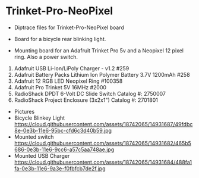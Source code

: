# Trinket-Pro-NeoPixel
- Diptrace files for Trinket-Pro-NeoPixel board
- Board for a bicycle rear blinking light.

- Mounting board for an Adafruit Trinket Pro 5v and a Neopixel 12 pixel ring. Also a power switch.

1. Adafruit USB Li-Ion/LiPoly Charger - v1.2 #259
2. Adafruit Battery Packs Lithium Ion Polymer Battery 3.7V 1200mAh #258
3. Adafruit 12 RGB LED Neopixel Ring #100358
4. Adafruit Pro Trinket 5V 16MHz #2000
5. RadioShack DPDT 6-Volt DC Slide Switch Catalog #: 2750007
6. RadioShack Project Enclosure (3x2x1") Catalog #: 2701801

- Pictures
- Bicycle Blinkey Light
https://cloud.githubusercontent.com/assets/18742065/14931687/49fdbc8e-0e3b-11e6-95bc-cfd6c3d40b59.jpg
- Mounted switch
https://cloud.githubusercontent.com/assets/18742065/14931682/465b5686-0e3b-11e6-9cc6-a57c5aa748ae.jpg
- Mounted USB Charger
https://cloud.githubusercontent.com/assets/18742065/14931684/488fa1fa-0e3b-11e6-9a3e-f0fbfcb7de2f.jpg
